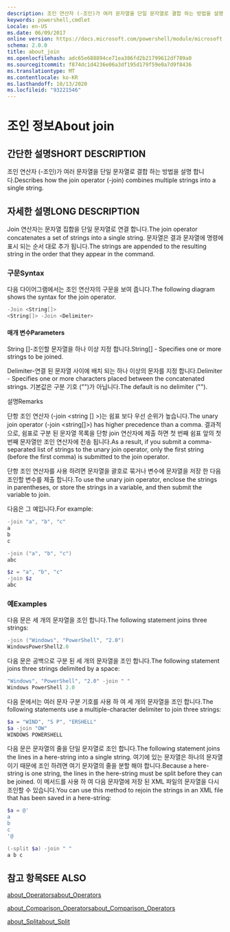 ```yaml
---
description: 조인 연산자 (-조인)가 여러 문자열을 단일 문자열로 결합 하는 방법을 설명 합니다.
keywords: powershell,cmdlet
Locale: en-US
ms.date: 06/09/2017
online version: https://docs.microsoft.com/powershell/module/microsoft.powershell.core/about/about_join?view=powershell-6&WT.mc_id=ps-gethelp
schema: 2.0.0
title: about_join
ms.openlocfilehash: adc65e688894ce71ea386fd2b21799612df789a0
ms.sourcegitcommit: f874dc1d4236e06a3df195d179f59e0a7d9f8436
ms.translationtype: MT
ms.contentlocale: ko-KR
ms.lasthandoff: 10/13/2020
ms.locfileid: "93221546"
---
```

# <a name="about-join"></a><span data-ttu-id="60a66-104">조인 정보</span><span class="sxs-lookup"><span data-stu-id="60a66-104">About join</span></span>

## <a name="short-description"></a><span data-ttu-id="60a66-105">간단한 설명</span><span class="sxs-lookup"><span data-stu-id="60a66-105">SHORT DESCRIPTION</span></span>
<span data-ttu-id="60a66-106">조인 연산자 (-조인)가 여러 문자열을 단일 문자열로 결합 하는 방법을 설명 합니다.</span><span class="sxs-lookup"><span data-stu-id="60a66-106">Describes how the join operator (-join) combines multiple strings into a single string.</span></span>

## <a name="long-description"></a><span data-ttu-id="60a66-107">자세한 설명</span><span class="sxs-lookup"><span data-stu-id="60a66-107">LONG DESCRIPTION</span></span>

<span data-ttu-id="60a66-108">Join 연산자는 문자열 집합을 단일 문자열로 연결 합니다.</span><span class="sxs-lookup"><span data-stu-id="60a66-108">The join operator concatenates a set of strings into a single string.</span></span> <span data-ttu-id="60a66-109">문자열은 결과 문자열에 명령에 표시 되는 순서 대로 추가 됩니다.</span><span class="sxs-lookup"><span data-stu-id="60a66-109">The strings are appended to the resulting string in the order that they appear in the command.</span></span>

### <a name="syntax"></a><span data-ttu-id="60a66-110">구문</span><span class="sxs-lookup"><span data-stu-id="60a66-110">Syntax</span></span>

<span data-ttu-id="60a66-111">다음 다이어그램에서는 조인 연산자의 구문을 보여 줍니다.</span><span class="sxs-lookup"><span data-stu-id="60a66-111">The following diagram shows the syntax for the join operator.</span></span>

```powershell
-Join <String[]>
<String[]> -Join <Delimiter>
```

#### <a name="parameters"></a><span data-ttu-id="60a66-112">매개 변수</span><span class="sxs-lookup"><span data-stu-id="60a66-112">Parameters</span></span>

<span data-ttu-id="60a66-113">String []-조인할 문자열을 하나 이상 지정 합니다.</span><span class="sxs-lookup"><span data-stu-id="60a66-113">String[] - Specifies one or more strings to be joined.</span></span>

<span data-ttu-id="60a66-114">Delimiter-연결 된 문자열 사이에 배치 되는 하나 이상의 문자를 지정 합니다.</span><span class="sxs-lookup"><span data-stu-id="60a66-114">Delimiter - Specifies one or more characters placed between the concatenated strings.</span></span> <span data-ttu-id="60a66-115">기본값은 구분 기호 ("")가 아닙니다.</span><span class="sxs-lookup"><span data-stu-id="60a66-115">The default is no delimiter ("").</span></span>

<span data-ttu-id="60a66-116">설명</span><span class="sxs-lookup"><span data-stu-id="60a66-116">Remarks</span></span>

<span data-ttu-id="60a66-117">단항 조인 연산자 (-join <string [] >)는 쉼표 보다 우선 순위가 높습니다.</span><span class="sxs-lookup"><span data-stu-id="60a66-117">The unary join operator (-join <string[]>) has higher precedence than a comma.</span></span> <span data-ttu-id="60a66-118">결과적으로, 쉼표로 구분 된 문자열 목록을 단항 join 연산자에 제출 하면 첫 번째 쉼표 앞의 첫 번째 문자열만 조인 연산자에 전송 됩니다.</span><span class="sxs-lookup"><span data-stu-id="60a66-118">As a result, if you submit a comma-separated list of strings to the unary join operator, only the first string (before the first comma) is submitted to the join operator.</span></span>

<span data-ttu-id="60a66-119">단항 조인 연산자를 사용 하려면 문자열을 괄호로 묶거나 변수에 문자열을 저장 한 다음 조인할 변수를 제출 합니다.</span><span class="sxs-lookup"><span data-stu-id="60a66-119">To use the unary join operator, enclose the strings in parentheses, or store the strings in a variable, and then submit the variable to join.</span></span>

<span data-ttu-id="60a66-120">다음은 그 예입니다.</span><span class="sxs-lookup"><span data-stu-id="60a66-120">For example:</span></span>

```powershell
-join "a", "b", "c"
a
b
c

-join ("a", "b", "c")
abc

$z = "a", "b", "c"
-join $z
abc
```

### <a name="examples"></a><span data-ttu-id="60a66-121">예</span><span class="sxs-lookup"><span data-stu-id="60a66-121">Examples</span></span>

<span data-ttu-id="60a66-122">다음 문은 세 개의 문자열을 조인 합니다.</span><span class="sxs-lookup"><span data-stu-id="60a66-122">The following statement joins three strings:</span></span>

```powershell
-join ("Windows", "PowerShell", "2.0")
WindowsPowerShell2.0
```

<span data-ttu-id="60a66-123">다음 문은 공백으로 구분 된 세 개의 문자열을 조인 합니다.</span><span class="sxs-lookup"><span data-stu-id="60a66-123">The following statement joins three strings delimited by a space:</span></span>

```powershell
"Windows", "PowerShell", "2.0" -join " "
Windows PowerShell 2.0
```

<span data-ttu-id="60a66-124">다음 문에서는 여러 문자 구분 기호를 사용 하 여 세 개의 문자열을 조인 합니다.</span><span class="sxs-lookup"><span data-stu-id="60a66-124">The following statements use a multiple-character delimiter to join three strings:</span></span>

```powershell
$a = "WIND", "S P", "ERSHELL"
$a -join "OW"
WINDOWS POWERSHELL
```

<span data-ttu-id="60a66-125">다음 문은 문자열의 줄을 단일 문자열로 조인 합니다.</span><span class="sxs-lookup"><span data-stu-id="60a66-125">The following statement joins the lines in a here-string into a single string.</span></span> <span data-ttu-id="60a66-126">여기에 있는 문자열은 하나의 문자열 이기 때문에 조인 하려면 여기 문자열의 줄을 분할 해야 합니다.</span><span class="sxs-lookup"><span data-stu-id="60a66-126">Because a here-string is one string, the lines in the here-string must be split before they can be joined.</span></span> <span data-ttu-id="60a66-127">이 메서드를 사용 하 여 다음 문자열에 저장 된 XML 파일의 문자열을 다시 조인할 수 있습니다.</span><span class="sxs-lookup"><span data-stu-id="60a66-127">You can use this method to rejoin the strings in an XML file that has been saved in a here-string:</span></span>

```powershell
$a = @'
a
b
c
'@

(-split $a) -join " "
a b c
```

## <a name="see-also"></a><span data-ttu-id="60a66-128">참고 항목</span><span class="sxs-lookup"><span data-stu-id="60a66-128">SEE ALSO</span></span>

[<span data-ttu-id="60a66-129">about_Operators</span><span class="sxs-lookup"><span data-stu-id="60a66-129">about_Operators</span></span>](about_Operators.md)

[<span data-ttu-id="60a66-130">about_Comparison_Operators</span><span class="sxs-lookup"><span data-stu-id="60a66-130">about_Comparison_Operators</span></span>](about_Comparison_Operators.md)

[<span data-ttu-id="60a66-131">about_Split</span><span class="sxs-lookup"><span data-stu-id="60a66-131">about_Split</span></span>](about_Split.md)

